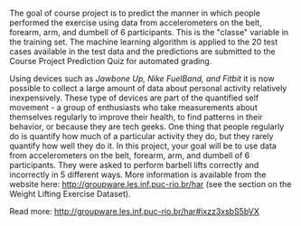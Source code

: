 The goal of course project is to predict the manner in which people performed the exercise using data  from accelerometers on the belt, forearm, arm, and dumbell of 6 participants.
This is the "classe" variable in the training set. 
The machine learning algorithm is applied to the 20 test cases available in the test data and the predictions are submitted  to the Course Project Prediction Quiz for automated grading.

Using devices such as *Jawbone Up, Nike FuelBand, and Fitbit* it is now possible to collect a large amount of data about personal activity relatively inexpensively. These type of devices are part of the quantified self movement - a group of enthusiasts who take measurements about themselves regularly to improve their health, to find patterns in their behavior, or because they are tech geeks. One thing that people regularly do is quantify how much of a particular activity they do, but they rarely quantify how well they do it. In this project, your goal will be to use data from accelerometers on the belt, forearm, arm, and dumbell of 6 participants. They were asked to perform barbell lifts correctly and incorrectly in 5 different ways. More information is available from the website here: <http://groupware.les.inf.puc-rio.br/har> (see the section on the Weight Lifting Exercise Dataset).

Read more: <http://groupware.les.inf.puc-rio.br/har#ixzz3xsbS5bVX>

